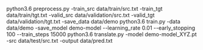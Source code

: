 python3.6 preprocess.py -train_src data/train/src.txt -train_tgt data/train/tgt.txt -valid_src data/validation/src.txt -valid_tgt data/validation/tgt.txt -save_data data/demo
python3.6 train.py -data data/demo -save_model demo-model --learning_rate 0.01 --early_stopping 100 --train_steps 15000
python3.6 translate.py -model demo-model_XYZ.pt -src data/test/src.txt -output data/pred.txt